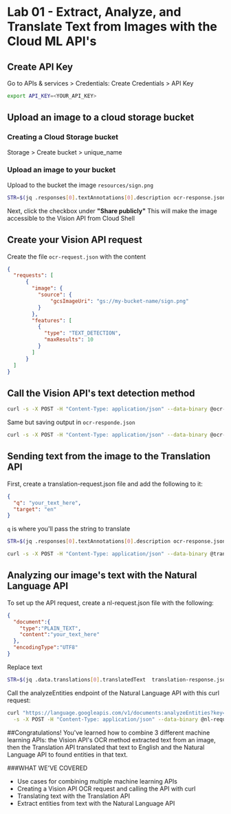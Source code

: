 # Lab 01 - Extract, Analyze, and Translate Text from Images with the Cloud ML API's


## Create API Key

Go to APIs & services > Credentials: Create Credentials > API Key 

```bash
export API_KEY=<YOUR_API_KEY>
```

## Upload an image to a cloud storage bucket
### Creating a Cloud Storage bucket

Storage > Create bucket > unique_name

### Upload an image to your bucket

Upload to the bucket the image ```resources/sign.png```

```bash
STR=$(jq .responses[0].textAnnotations[0].description ocr-response.json) && STR="${STR//\"}" && sed -i "s|your_text_here|$STR|g" translation-request.json
```

Next, click the checkbox under **"Share publicly"** This will make the image accessible to the Vision API from Cloud Shell

## Create your Vision API request

Create the file ```ocr-request.json``` with the content 

```json
{
  "requests": [
      {
        "image": {
          "source": {
              "gcsImageUri": "gs://my-bucket-name/sign.png"
          } 
        },
        "features": [
          {
            "type": "TEXT_DETECTION",
            "maxResults": 10
          }
        ]
      }
  ]
}
```


## Call the Vision API's text detection method

```bash
curl -s -X POST -H "Content-Type: application/json" --data-binary @ocr-request.json  https://vision.googleapis.com/v1/images:annotate?key=${API_KEY}
```

Same but saving output in ```ocr-responde.json```

```bash
curl -s -X POST -H "Content-Type: application/json" --data-binary @ocr-request.json  https://vision.googleapis.com/v1/images:annotate?key=${API_KEY} -o ocr-response.json
```

## Sending text from the image to the Translation API

First, create a translation-request.json file and add the following to it:

```json
{
  "q": "your_text_here",
  "target": "en"
}
```

```q``` is where you'll pass the string to translate

```bash
STR=$(jq .responses[0].textAnnotations[0].description ocr-response.json) && STR="${STR//\"}" && sed -i "s|your_text_here|$STR|g" translation-request.json
```

```bash
curl -s -X POST -H "Content-Type: application/json" --data-binary @translation-request.json https://translation.googleapis.com/language/translate/v2?key=${API_KEY} -o translation-response.json
```

## Analyzing our image's text with the Natural Language API

To set up the API request, create a nl-request.json file with the following:

```json
{
  "document":{
    "type":"PLAIN_TEXT",
    "content":"your_text_here"
  },
  "encodingType":"UTF8"
}
```

Replace text

```bash
STR=$(jq .data.translations[0].translatedText  translation-response.json) && STR="${STR//\"}" && sed -i "s|your_text_here|$STR|g" nl-request.json
```

Call the analyzeEntities endpoint of the Natural Language API with this curl request:

```bash
curl "https://language.googleapis.com/v1/documents:analyzeEntities?key=${API_KEY}" \
  -s -X POST -H "Content-Type: application/json" --data-binary @nl-request.json

```

##Congratulations!
You've learned how to combine 3 different machine learning APIs: the Vision API's OCR method extracted text from an image, then the Translation API translated that text to English and the Natural Language API to found entities in that text.

###WHAT WE'VE COVERED
* Use cases for combining multiple machine learning APIs
* Creating a Vision API OCR request and calling the API with curl
* Translating text with the Translation API
* Extract entities from text with the Natural Language API
